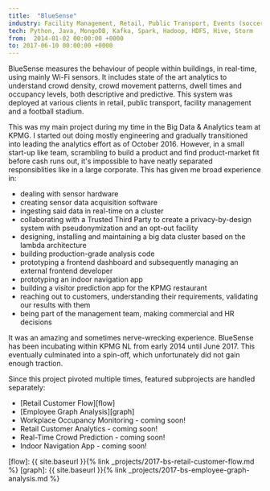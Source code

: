 ```yaml
---
title:  "BlueSense"
industry: Facility Management, Retail, Public Transport, Events (soccer, music, trade fairs)
tech: Python, Java, MongoDB, Kafka, Spark, Hadoop, HDFS, Hive, Storm
from:  2014-01-02 00:00:00 +0000
to: 2017-06-10 00:00:00 +0000
---
```

BlueSense measures the behaviour of people within buildings, in real-time, using mainly Wi-Fi sensors. It includes state of the art analytics to understand crowd density, crowd movement patterns, dwell times and occupancy levels, both descriptive and predictive. This system was deployed at various clients in retail, public transport, facility management and a football stadium.

This was my main project during my time in the Big Data & Analytics team at KPMG. I started out doing mostly engineering and gradually transitioned into leading the analytics effort as of October 2016. However, in a small start-up like team, scrambling to build a product and find product-market fit before cash runs out, it's impossible to have neatly separated responsiblities like in a large corporate. This has given me broad experience in: 

- dealing with sensor hardware 
- creating sensor data acquisition software
- ingesting said data in real-time on a cluster
- collaborating with a Trusted Third Party to create a privacy-by-design system with pseudonymization and an opt-out facility
- designing, installing and maintaining a big data cluster based on the lambda architecture
- building production-grade analysis code
- prototyping a frontend dashboard and subsequently managing an external frontend developer
- prototyping an indoor navigation app 
- building a visitor prediction app for the KPMG restaurant
- reaching out to customers, understanding their requirements, validating our results with them
- being part of the management team, making commercial and HR decisions

It was an amazing and sometimes nerve-wrecking experience. BlueSense has been incubating within KPMG NL from early 2014 until June 2017. This eventually culminated into a spin-off, which unfortunately did not gain enough traction.

Since this project pivoted multiple times, featured subprojects are handled separately:

- [Retail Customer Flow][flow]
- [Employee Graph Analysis][graph]
- Workplace Occupancy Monitoring - coming soon!
- Retail Customer Analytics - coming soon!
- Real-Time Crowd Prediction - coming soon!
- Indoor Navigation App - coming soon!

[flow]: {{ site.baseurl }}{% link _projects/2017-bs-retail-customer-flow.md %}
[graph]: {{ site.baseurl }}{% link _projects/2017-bs-employee-graph-analysis.md %}
